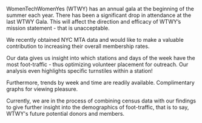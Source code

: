 WomenTechWomenYes (WTWY) has an annual gala at the beginning of the summer each year. There has been a significant drop in attendance at the last WTWY Gala. This will affect the direction and efficacy of WTWY’s mission statement - that is unacceptable. 

We recently obtained NYC MTA data and would like to make a valuable contribution to increasing their overall membership rates.

Our data gives us insight into which stations and days of the week have the most foot-traffic - thus optimizing volunteer placement for outreach. Our analysis even highlights specific turnstiles within a station!

Furthermore, trends by week and time are readily available. Complimentary graphs for viewing pleasure.

Currently, we are in the process of combining census data with our findings to give further insight into the demographics of foot-traffic, that is to say, WTWY's future potential donors and members.
